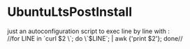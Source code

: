 # UbuntuLtsPostInstall
just an autoconfiguration script to exec line by line with :  
//for LINE in \`curl $2 \`; do  \`$LINE\`; | awk {'print $2'}; done//
